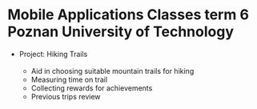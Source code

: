 # Mobile Applications Classes term 6 Poznan University of Technology
* Project: Hiking Trails <br> <br>
  * Aid in choosing suitable mountain trails for hiking
  * Measuring time on trail
  * Collecting rewards for achievements
  * Previous trips review
